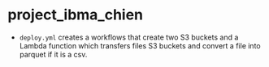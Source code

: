 # project_ibma_chien

- `deploy.yml` creates a workflows that create two S3 buckets and a Lambda function which transfers files S3 buckets and convert a file into parquet if it is a csv.

